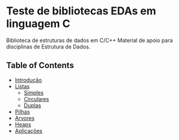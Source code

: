 # Teste de bibliotecas EDAs em linguagem C

Biblioteca de estruturas de dados em C/C++
Material de apoio para disciplinas de Estrutura de Dados.


## Table of Contents
  * [Introdução](0-Introducao/README.md)
  * [Listas](1-Listas)
    * [Simples](1-Listas/lista_simples/README.md)
    * [Circulares](mycustomerro.md)
    * [Duplas](mycustomerro.md)
  * [Pilhas](mycustomerro.md)
  * [Arvores](4-Arvores)
  * [Heaps](5-Heaps/README.md)
  * [Aplicações](6-Aplicacoes)
